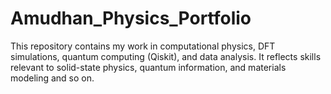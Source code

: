 # Amudhan_Physics_Portfolio
This repository contains my work in computational physics, DFT simulations, quantum computing (Qiskit), and data analysis. It reflects skills relevant to solid-state physics, quantum information, and materials modeling and so on.
